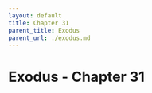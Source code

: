 ```yaml
---
layout: default
title: Chapter 31
parent_title: Exodus
parent_url: ./exodus.md
---
```


# Exodus - Chapter 31
